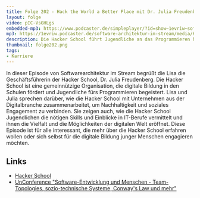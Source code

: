 ```yaml
---
title: Folge 202 - Hack the World a Better Place mit Dr. Julia Freudenberg
layout: folge
video: pIC-VsGHLgs
embedded-mp3: https://www.podcaster.de/simpleplayer/?id=show~1evriw~software-architektur-im-stream~pod-e554005ccf6be74f7105a8986d&v=1707494104
mp3: https://1evriw.podcaster.de/software-architektur-im-stream/media/Hack_the_World_a_Better_Place.mp3
description: Die Hacker School führt Jugendliche an das Programmieren heran. Lisa Moritz spricht mir der Geschäftsführerin Dr. Julia Freudenberg.
thumbnail: folge202.png
tags:
- Karriere
---
```


In dieser Episode von Softwarearchitektur im Stream begrüßt die Lisa
die Geschäftsführerin der Hacker School, Dr. Julia Freudenberg. Die
Hacker School ist eine gemeinnützige Organisation, die digitale
Bildung in den Schulen fördert und Jugendliche fürs Programmieren
begeistert. Lisa und Julia sprechen darüber, wie die Hacker School mit
Unternehmen aus der Digitalbranche zusammenarbeitet, um Nachhaltigkeit
und soziales Engagement zu verbinden. Sie zeigen auch, wie die Hacker
School Jugendlichen die nötigen Skills und Einblicke in IT-Berufe
vermittelt und ihnen die Vielfalt und die Möglichkeiten der digitalen
Welt eröffnet. Diese Episode ist für alle interessant, die mehr über
die Hacker School erfahren wollen oder sich selbst für die digitale
Bildung junger Menschen engagieren möchten.


## Links

* [Hacker School](https://hacker-school.de/)
* [UnConference "Software-Entwicklung und Menschen - Team-Topologies, sozio-technische Systeme, Conway's Law und mehr"](https://zoom.us/meeting/register/tJAlfumqqjgrG9RWxY3BTEiqJ0p_h6c4VUGz#/registration)
